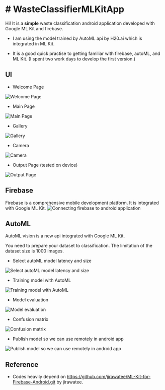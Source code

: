 # # WasteClassifierMLKitApp

Hi! It is a **simple** waste classification android application developed with Google ML Kit and firebase. 

* I am using the model trained by AutoML api by H20.ai which is integrated in ML Kit. 

* It is a good quick practise to getting familiar with firebase, autoML, and ML Kit. (I spent two work days to develop the first version.)


## UI
* Welcome Page

![Welcome Page](https://github.com/clair-hu/WasteClassifierMLKitApp/blob/master/img/welcome_page.png)
* Main Page

![Main Page](https://github.com/clair-hu/WasteClassifierMLKitApp/blob/master/img/main_page.png)
* Gallery

![Gallery](https://github.com/clair-hu/WasteClassifierMLKitApp/blob/master/img/gallery.png)
* Camera

![Camera](https://github.com/clair-hu/WasteClassifierMLKitApp/blob/master/img/camera.png)
* Output Page (tested on device)

![Output Page](https://github.com/clair-hu/WasteClassifierMLKitApp/blob/master/img/output_page.png)

## Firebase

Firebase is a comprehensive mobile development platform. It is integrated with Google ML Kit.
![Connecting firebase to android application](https://github.com/clair-hu/WasteClassifierMLKitApp/blob/master/img/firebase_to_android_app.png)


## AutoML

AutoML vision is a new api integrated with Google ML Kit.

You need to prepare your dataset to classification. The limitation of the dataset size is 1000 images.

* Select autoML model latency and size

![Select autoML model latency and size](https://github.com/clair-hu/WasteClassifierMLKitApp/blob/master/img/autoML_model_latency_and_size_selection.png)
* Training model with AutoML

![Training model with AutoML](https://github.com/clair-hu/WasteClassifierMLKitApp/blob/master/img/autoML_training.png)
* Model evaluation

![Model evaluation](https://github.com/clair-hu/WasteClassifierMLKitApp/blob/master/img/model_evaluation.png)
* Confusion matrix

![Confusion matrix](https://github.com/clair-hu/WasteClassifierMLKitApp/blob/master/img/confusion_matrix.png)
* Publish model so we can use remotely in android app

![Publish model so we can use remotely in android app](https://github.com/clair-hu/WasteClassifierMLKitApp/blob/master/img/model_publish.png)

## Reference

* Codes heavily depend on https://github.com/jirawatee/ML-Kit-for-Firebase-Android.git by jirawatee.
